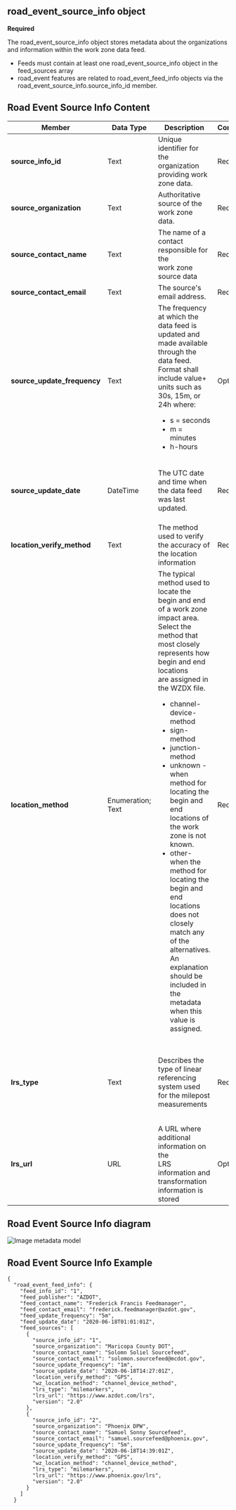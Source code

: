 ## road_event_source_info object
**Required**

The road_event_source_info object stores metadata about the organizations and information within the work zone data feed.
- Feeds must contain at least one road_event_source_info object in the feed_sources array
- road_event features are related to road_event_feed_info objects via the road_event_source_info.source_info_id member.

## Road Event Source Info Content
Member | Data Type | Description | Conformance | Notes
---------- | --------- | ---------------- | ----------- | -----
**source_info_id** | Text | Unique identifier for the organization providing work zone data. | Required | 
**source_organization** | Text | Authoritative source of the work zone data. | Required | Example: County DOT
**source_contact_name** | Text | The name of a contact responsible for the<br>work zone source data | Required | Example: Jo Help
**source_contact_email** | Text | The source's email address.  | Required |
**source_update_frequency** | Text | The frequency at which the data feed is<br>updated and made available through the<br>data feed. Format shall include value+<br>units such as<br>30s, 15m, or 24h where:<ul><li>s = seconds</li><li>m = minutes</li><li>h-hours</li></ul> | Optional | Example 30s<br>15m<br>24h
**source_update_date** | DateTime | The UTC date and time when the data feed was last updated. | Required | All date/time formats shall use ISO 8601 Data elements and interchange formats – Information interchange. Example: `2016-11-03T19:37:00Z`
**location_verify_method** | Text | The method used to verify the accuracy of the location information | Required | Example Survey accurate GPS equipment accurate to 0.1 cm
**location_method** | Enumeration; Text | The typical method used to locate the<br>begin and end of a work zone impact area.<br>Select the method that most closely<br>represents how begin and end locations<br>are assigned in the WZDX file.<ul><li>channel-device-method</li><li>sign-method</li><li>junction-method</li><li>unknown - when method for<br>locating the begin and end<br>locations of the work zone is not known.</li><li>other- when the method for<br>locating the begin and end<br>locations does not closely match any of the alternatives. An explanation<br>should be included in the<br>metadata when this value is assigned.</li></ul>  | Required | Example: channel-device-method
**lrs_type** | Text |Describes the type of linear referencing<br>system used for the milepost<br>measurements | Required | Example Use of milemarkers posted by the<br>roadways. These are registered<br>to a dynamic segmentation of<br>statewide LRS basemap.
**lrs_url** | URL |A URL where additional information on the<br>LRS information and transformation<br>information is stored | Optional | Example https://aaa.bbb.com/lrs

## Road Event Source Info diagram
![Image metadata model](https://github.com/usdot-jpo-ode/jpo-wzdx/blob/v3-metadata-update/images/feed_source_event_relationship.jpg)

## Road Event Source Info Example
```
{
  "road_event_feed_info": {
    "feed_info_id": "1",
    "feed_publisher": "AZDOT",
    "feed_contact_name": "Frederick Francis Feedmanager",
    "feed_contact_email": "frederick.feedmanager@azdot.gov",
    "feed_update_frequency": "5m",
    "feed_update_date": "2020-06-18T01:01:01Z",
    "feed_sources": [
      {
        "source_info_id": "1",
        "source_organization": "Maricopa County DOT",
        "source_contact_name": "Solomn Soliel Sourcefeed",
        "source_contact_email": "solomon.sourcefeed@mcdot.gov",
        "source_update_frequency": "1m",
        "source_update_date": "2020-06-18T14:27:01Z",
        "location_verify_method": "GPS",
        "wz_location_method": "channel_device_method",
        "lrs_type": "milemarkers",
        "lrs_url": "https://www.azdot.com/lrs",
        "version": "2.0"
      },
      {
        "source_info_id": "2",
        "source_organization": "Phoenix DPW",
        "source_contact_name": "Samuel Sonny Sourcefeed",
        "source_contact_email": "samuel.sourcefeed@phoenix.gov",
        "source_update_frequency": "5m",
        "source_update_date": "2020-06-18T14:39:01Z",
        "location_verify_method": "GPS",
        "wz_location_method": "channel_device_method",
        "lrs_type": "milemarkers",
        "lrs_url": "https://www.phoenix.gov/lrs",
        "version": "2.0"
      }
    ]
  }
  ```
